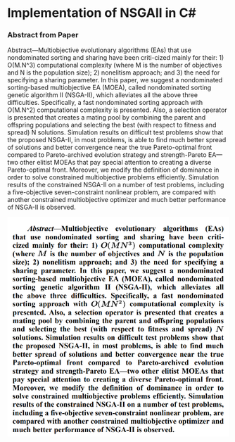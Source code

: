 # Implementation of NSGAII in C#

### Abstract from Paper

Abstract—Multiobjective evolutionary algorithms (EAs) that use nondominated sorting and sharing have been criti-cized mainly for their: 1) O(M.N^3) computational complexity (where M is the number of objectives and N is the population size); 2) nonelitism approach; and 3) the need for specifying a sharing parameter. In this paper, we suggest a nondominated sorting-based multiobjective EA (MOEA), called nondominated sorting genetic algorithm II (NSGA-II), which alleviates all the above three difficulties. Specifically, a fast nondominated sorting approach with O(M.N^2) computational complexity is presented. Also, a selection operator is presented that creates a mating pool by combining the parent and offspring populations and selecting the best (with respect to fitness and spread) N solutions. Simulation results on difficult test problems show that the proposed NSGA-II, in most problems, is able to find much better spread of solutions and better convergence near the true Pareto-optimal front compared to Pareto-archived evolution strategy and strength-Pareto EA—two other elitist MOEAs that pay special attention to creating a diverse Pareto-optimal front. Moreover, we modify the definition of dominance in order to solve constrained multiobjective problems efficiently. Simulation results of the constrained NSGA-II on a number of test problems, including a five-objective seven-constraint nonlinear problem, are compared with another constrained multiobjective optimizer and much better performance of NSGA-II is observed.


![Tux, the Linux mascot](/NSGAII/docs/abstract.png)
